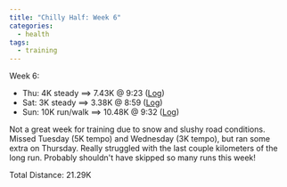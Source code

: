 ```yaml
---
title: "Chilly Half: Week 6"
categories:
  - health
tags:
  - training
---
```


Week 6:

- Thu: 4K steady ==> 7.43K @ 9:23 ([Log](https://runkeeper.com/user/cdevans/activity/1659222369))
- Sat: 3K steady ==> 3.38K @ 8:59 ([Log](https://runkeeper.com/user/cdevans/activity/1660516574))
- Sun: 10K run/walk ==> 10.48K @ 9:32 ([Log](https://runkeeper.com/user/cdevans/activity/1661268046))

Not a great week for training due to snow and slushy road conditions. Missed Tuesday (5K tempo) and Wednesday (3K tempo), but ran some extra on Thursday. Really struggled with the last couple kilometers of the long run. Probably shouldn't have skipped so many runs this week!

Total Distance: 21.29K
